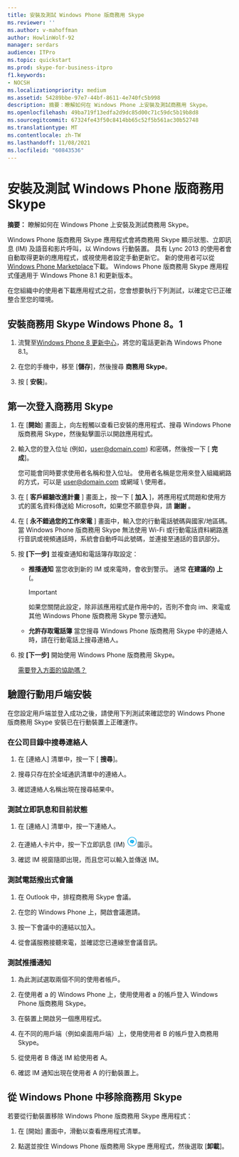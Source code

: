 ```yaml
---
title: 安裝及測試 Windows Phone 版商務用 Skype
ms.reviewer: ''
ms.author: v-mahoffman
author: HowlinWolf-92
manager: serdars
audience: ITPro
ms.topic: quickstart
ms.prod: skype-for-business-itpro
f1.keywords:
- NOCSH
ms.localizationpriority: medium
ms.assetid: 54289bbe-97e7-44bf-8611-4e740fc5b998
description: 摘要：瞭解如何在 Windows Phone 上安裝及測試商務用 Skype。
ms.openlocfilehash: 49ba719f13edfa2d9dc85d00c71c59dc5b19b8d8
ms.sourcegitcommit: 67324fe43f50c8414bb65c52f5b561ac30b52748
ms.translationtype: MT
ms.contentlocale: zh-TW
ms.lasthandoff: 11/08/2021
ms.locfileid: "60843536"
---
```

# <a name="install-and-test-skype-for-business-for-windows-phone"></a>安裝及測試 Windows Phone 版商務用 Skype
 
**摘要：** 瞭解如何在 Windows Phone 上安裝及測試商務用 Skype。
  
Windows Phone 版商務用 Skype 應用程式會將商務用 Skype 顯示狀態、立即訊息 (IM) 及語音和影片呼叫，以 Windows 行動裝置。 具有 Lync 2013 的使用者會自動取得更新的應用程式，或視使用者設定手動更新它。 新的使用者可以從[Windows Phone Marketplace](https://go.microsoft.com/fwlink/p/?linkid=231901)下載。 Windows Phone 版商務用 Skype 應用程式僅適用于 Windows Phone 8.1 和更新版本。
  
在您組織中的使用者下載應用程式之前，您會想要執行下列測試，以確定它已正確整合至您的環境。 
  
## <a name="install-skype-for-business-windows-phone-81"></a>安裝商務用 Skype Windows Phone 8。1

1. 流覽至[Windows Phone 8 更新中心](https://www.windowsphone.com/en-us/how-to/wp8/update-central)，將您的電話更新為 Windows Phone 8.1。
    
2. 在您的手機中，移至 [**儲存**]，然後搜尋 **商務用 Skype**。
    
3. 按 [ **安裝**]。 
    
## <a name="sign-in-to-skype-for-business-for-the-first-time"></a>第一次登入商務用 Skype

1. 在 [**開始**] 畫面上，向左輕觸以查看已安裝的應用程式、搜尋 Windows Phone 版商務用 Skype，然後點擊圖示以開啟應用程式。
    
2. 輸入您的登入位址 (例如，user@domain.com) 和密碼，然後按一下 [ **完成**]。
    
     您可能會同時要求使用者名稱和登入位址。 使用者名稱是您用來登入組織網路的方式，可以是 user@domain.com 或網域 \ 使用者。
    
3. 在 [ **客戶經驗改進計畫** ] 畫面上，按一下 [ **加入** ]，將應用程式問題和使用方式的匿名資料傳送給 Microsoft，如果您不願意參與，請 **謝謝** 。
    
4. 在 [ **永不錯過您的工作來電** ] 畫面中，輸入您的行動電話號碼與國家/地區碼。 當 Windows Phone 版商務用 Skype 無法使用 Wi-Fi 或行動電話資料網路進行音訊或視頻通話時，系統會自動呼叫此號碼，並連接至通話的音訊部分。
    
5. 按 **[下一步]** 並複查通知和電話簿存取設定：
    
   - **推播通知** 當您收到新的 IM 或來電時，會收到警示。 通常 **在建議的) 上** (。
    
     > [!IMPORTANT]
     > 如果您關閉此設定，除非該應用程式是作用中的，否則不會向 im、來電或其他 Windows Phone 版商務用 Skype 警示通知。 
  
   - **允許存取電話簿** 當您搜尋 Windows Phone 版商務用 Skype 中的連絡人時，請在行動電話上搜尋連絡人。
    
6. 按 **[下一步]** 開始使用 Windows Phone 版商務用 Skype。
    
    [需要登入方面的協助嗎？](https://support.office.com/article/6b827683-ad55-471a-bd4b-3d4ec098bf75)
    
## <a name="verify-mobile-client-installation"></a>驗證行動用戶端安裝

在您設定用戶端並登入成功之後，請使用下列測試來確認您的 Windows Phone 版商務用 Skype 安裝已在行動裝置上正確運作。
  
### <a name="search-for-a-contact-in-the-corporate-directory"></a>在公司目錄中搜尋連絡人

1. 在 [連絡人] 清單中，按一下 [ **搜尋**]。
    
2. 搜尋只存在於全域通訊清單中的連絡人。
    
3. 確認連絡人名稱出現在搜尋結果中。
    
### <a name="test-instant-messaging-and-presence"></a>測試立即訊息和目前狀態

1. 在 [連絡人] 清單中，按一下連絡人。
    
2. 在連絡人卡片中，按一下立即訊息 (IM)  ![商務用 Skype 中立即訊息的圖示。](../../media/90f8d5fa-7968-4ef7-bf5b-dddf9b893905.png)圖示。
    
3. 確認 IM 視窗隨即出現，而且您可以輸入並傳送 IM。
    
### <a name="test-dial-out-conferencing"></a>測試電話撥出式會議

1. 在 Outlook 中，排程商務用 Skype 會議。
    
2. 在您的 Windows Phone 上，開啟會議邀請。
    
3. 按一下會議中的連結以加入。
    
4. 從會議服務接聽來電，並確認您已連線至會議音訊。
    
### <a name="test-push-notifications"></a>測試推播通知

1. 為此測試選取兩個不同的使用者帳戶。 
    
2. 在使用者 a 的 Windows Phone 上，使用使用者 a 的帳戶登入 Windows Phone 版商務用 Skype。
    
3. 在裝置上開啟另一個應用程式。
    
4. 在不同的用戶端（例如桌面用戶端）上，使用使用者 B 的帳戶登入商務用 Skype。
    
5. 從使用者 B 傳送 IM 給使用者 A。
    
6. 確認 IM 通知出現在使用者 A 的行動裝置上。
    
## <a name="remove-skype-for-business-from-your-windows-phone"></a>從 Windows Phone 中移除商務用 Skype

若要從行動裝置移除 Windows Phone 版商務用 Skype 應用程式： 
  
1. 在 [開始] 畫面中，滑動以查看應用程式清單。 
    
2. 點選並按住 Windows Phone 版商務用 Skype 應用程式，然後選取 [**卸載**]。
    


